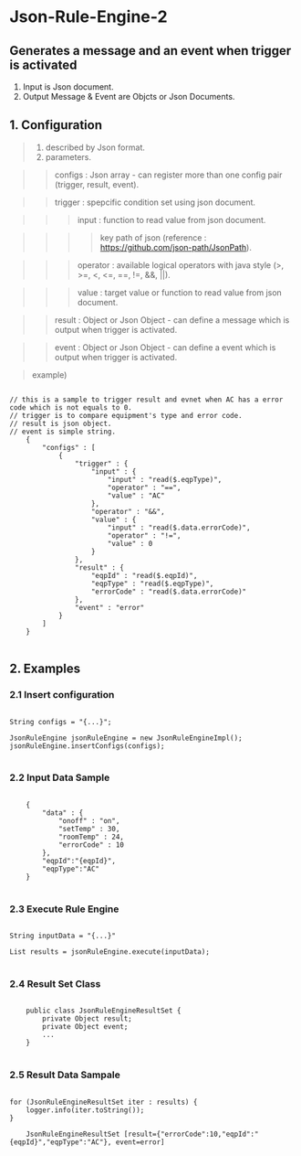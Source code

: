 # Json-Rule-Engine-2

## Generates a message and an event when trigger is activated
1) Input is Json document.
2) Output Message & Event are Objcts or Json Documents.

## 1. Configuration
> 1) described by Json format.
> 2) parameters.

> > configs : Json array - can register more than one config pair (trigger, result, event).

> > trigger : spepcific condition set using json document.

> > > input : function to read value from json document.

> > > > key path of json (reference : https://github.com/json-path/JsonPath).

> > > operator : available logical operators with java style (>, >=, <, <=, ==, !=, &&, ||).

> > > value : target value or function to read value from json document.

> > result : Object or Json Object - can define a message which is output when trigger is activated.

> > event : Object or Json Object - can define a event which is output when trigger is activated.

> example)
<pre>
<code>
// this is a sample to trigger result and evnet when AC has a error code which is not equals to 0.
// trigger is to compare equipment's type and error code.
// result is json object.
// event is simple string.
    {
        "configs" : [
            {
                "trigger" : {
                    "input" : {
                        "input" : "read($.eqpType)", 
                        "operator" : "==", 
                        "value" : "AC"
                    }, 
                    "operator" : "&&", 
                    "value" : {
                        "input" : "read($.data.errorCode)", 
                        "operator" : "!=", 
                        "value" : 0
                    }
                }, 
                "result" : {
                    "eqpId" : "read($.eqpId)", 
                    "eqpType" : "read($.eqpType)", 
                    "errorCode" : "read($.data.errorCode)"
                }, 
                "event" : "error"
            }
        ]
    }
</code>
</pre>

## 2. Examples
###     2.1 Insert configuration
<pre>
<code>
String configs = "{...}";

JsonRuleEngine jsonRuleEngine = new JsonRuleEngineImpl();
jsonRuleEngine.insertConfigs(configs);
</code>
</pre>

###     2.2 Input Data Sample
<pre>
<code>
    {
        "data" : {
            "onoff" : "on",
            "setTemp" : 30,
            "roomTemp" : 24,
            "errorCode" : 10
        },
        "eqpId":"{eqpId}",
        "eqpType":"AC"
    }
</code>
</pre>

###     2.3 Execute Rule Engine
<pre>
<code>
String inputData = "{...}"

List<JsonRuleEngineResultSet> results = jsonRuleEngine.execute(inputData);
</code>
</pre>

###     2.4 Result Set Class
<pre>
<code>
    public class JsonRuleEngineResultSet {
		private Object result;
		private Object event;
        ...
	}
</code>
</pre>

###     2.5 Result Data Sampale
<pre>
<code>
for (JsonRuleEngineResultSet iter : results) {
	logger.info(iter.toString());
}
		
    JsonRuleEngineResultSet [result={"errorCode":10,"eqpId":"{eqpId}","eqpType":"AC"}, event=error]
</code>
</pre>

	


